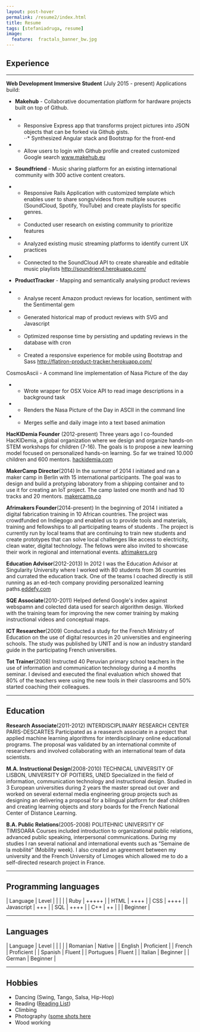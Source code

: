 ```yaml
---
layout: post-hover
permalink: /resume2/index.html
title: Resume
tags: [stefaniadruga, resume]
image:
  feature:  fractals_banner_bw.jpg
---
```

## Experience
***

**Web Development Immersive Student** (July 2015 - present)
Applications build:

* __Makehub__ - Collaborative documentation platform  for hardware projects built on top of Github.
* * Responsive Express app  that transforms project pictures into JSON objects that can be forked via Github gists.  
⋅⋅* Synthesized Angular stack and Bootstrap for the front-end
* * Allow users to login  with Github profile and created customized Google search
www.makehub.eu

* __Soundfriend__ - Music sharing platform for an existing international community with 300 active content creators.
* * Responsive Rails Application with customized template which enables user to share songs/videos from multiple sources (SoundCloud, Spotify, YouTube) and create playlists for specific genres.
* * Conducted user research on existing community to prioritize features
* * Analyzed existing music streaming platforms to identify current UX practices
* * Connected to the SoundCloud API to create shareable and editable music playlists
http://soundriend.herokuapp.com/

* __ProductTracker__ - Mapping and semantically analysing product reviews
* * Analyse recent Amazon product reviews for location, sentiment with the Sentimental gem  
* * Generated historical map of product reviews with SVG and Javascript
* * Optimized response time by persisting and updating reviews in the database with cron
* * Created a responsive experience for mobile using Bootstrap and Sass
http://flatiron-product-tracker.herokuapp.com/

CosmosAscii - A command line implementation of Nasa Picture of the day
* * Wrote wrapper for OSX Voice API to read image descriptions in a background task
* * Renders the Nasa Picture of the Day in ASCII in the command line
* * Merges selfie and daily image into a text based animation

**HacKIDemia Founder** (2012-present)
Three years ago I co-founded HacKIDemia, a global organization where
we design and organize hands-on STEM workshops for children (7-16).
The goals is to propose a new learning model focused on personalized
hands-on learning. So far we trained 10.000 children and 600 mentors.
[hackidemia.com](hackidemia.com)

**MakerCamp Director**(2014)
In the summer of 2014 I initiated and ran a maker camp in Berlin with
15 international participants. The goal was to design and build a
protyping laboratory from a shipping container and to use it for creating
an IoT project. The camp lasted one month and had 10 tracks and 20 mentors.
[makercamp.co](makercamp.co)

**Afrimakers Founder**(2014-present)
In the beginning of 2014 I initiated a digital fabrication training in 10 African
countries. The project was crowdfunded on Indiegogo and enabled us to
provide tools and materials, training and fellowships to all participating teams
of students . The project is currently run by local teams that are continuing to
train new students and create prototypes that can solve local challenges like
access to electricity, clean water, digital technology. The fellows were also
invited to showcase their work in regional and international events.
[afrimakers.org](afrimakers.org)

**Education Advisor**(2012-2013)
In 2012 I was the Education Advisor at Singularity University where I
worked with 80 students from 36 countries and currated the education
track. One of the teams I coached directly is still running as an ed-tech
company providing personalized learning paths.[eddefy.com](eddefy.com)

**SQE Associate**(2010-2011)
Helped defend Google's index against webspamn and colected data
used for search algorithm design. Worked with the training team for
improving the new comer training by making instructional videos
and conceptual maps.

**ICT Researcher**(2009)
Conducted a study for the French Ministry of Education on the use of
digital resources in 20 universities and engineering schools. The study
was published by UNIT and is now an industry standard guide in the
participating French universities.

**Tot Trainer**(2008)
Instructed 40 Peruvian primary school teachers in the use of information and
communication technology during a 4 months seminar. I devised and executed
the final evaluation which showed that 80% of the teachers were using the new
tools in their classrooms and 50% started coaching their colleagues.

---

## Education

**Research Associate**(2011-2012)
INTERDISCIPLINARY RESEARCH CENTER PARIS-DESCARTES
Participated as a reasearch associate in a project that applied machine
learning algorithms for interdisciplinary online educational programs.
The proposal was validated by an international commite of researchers
and involved collaborating with an international team of data scientists.

**M.A. Instructional Design**(2008-2010)
TECHNICAL UNIVERSITY OF LISBON, UNIVERSITY OF POITIERS, UNED
Specialized in the field of information, communication technology and
instructional design. Studied in 3 European universities during 2 years
the master spread out over and worked on several external media
engineering group projects such as designing an delivering a proposal
for a bilingual platform for deaf children and creating learning objects
and story boards for the French National Center of Distance Learning.

**B.A. Public Relations**(2005-2008)
POLITEHNIC UNIVERSITY OF TIMISOARA
Courses included introduction to organizational public relations, advanced
public speaking, interpersonal communications. During my studies I ran
several national and international events such as “Semaine de la mobilité”
(Mobility week). I also created an agreement between my university and
the French University of Limoges which allowed me to do a self-directed
research project in France.

---

## Programming languages

| Language  | Level  |
|  |  |
| Ruby | +++++  |
| HTML | ++++  |
| CSS | ++++  |
| Javascript      | +++ |
| SQL       | ++++ |
| C++     | ++ |
|       | Beginner |

---

## Languages

| Language  | Level  |
|  |  |
| Romanian | Native  |
| English      | Proficient |
| French       | Proficient |
| Spanish     | Fluent |
| Portugues  | Fluent |
| Italian          | Beginner |
| German      | Beginner |

---

##  Hobbies
* Dancing (Swing, Tango, Salsa, Hip-Hop)
* Reading ([Reading List](https://www.goodreads.com/user/show/10667897-stefania))
* Climbing
* Photography ([some shots here](https://www.flickr.com/photos/46468792@N07/)
* Wood working

